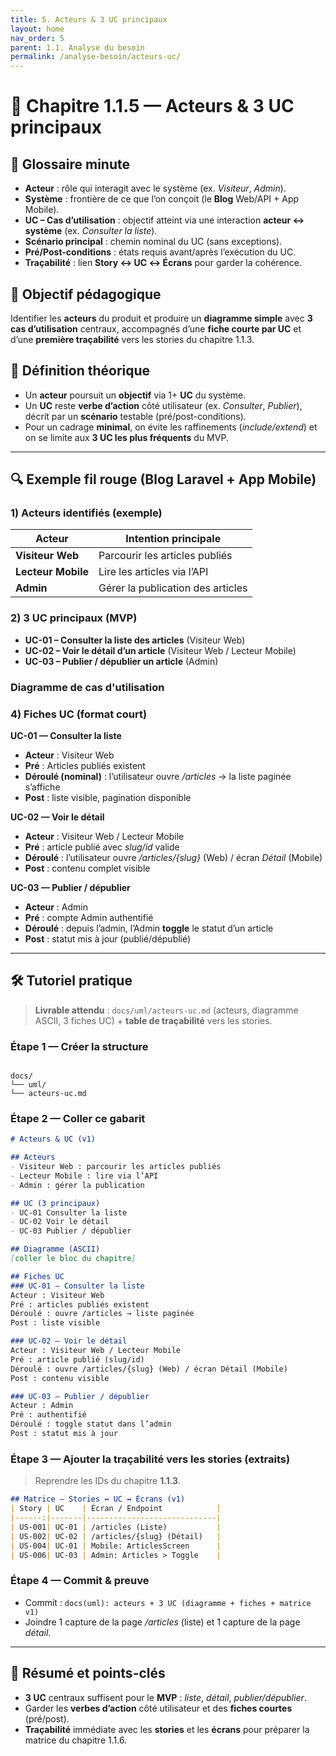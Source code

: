 ```yaml
---
title: 5. Acteurs & 3 UC principaux
layout: home
nav_order: 5
parent: 1.1. Analyse du besoin
permalink: /analyse-besoin/acteurs-uc/
---
```


# 📘 Chapitre 1.1.5 — Acteurs & 3 UC principaux

## 📒 Glossaire minute
- **Acteur** : rôle qui interagit avec le système (ex. *Visiteur*, *Admin*).
- **Système** : frontière de ce que l’on conçoit (le **Blog** Web/API + App Mobile).
- **UC – Cas d’utilisation** : objectif atteint via une interaction **acteur ↔ système** (ex. *Consulter la liste*).
- **Scénario principal** : chemin nominal du UC (sans exceptions).
- **Pré/Post-conditions** : états requis avant/après l’exécution du UC.
- **Traçabilité** : lien **Story ↔ UC ↔ Écrans** pour garder la cohérence.

## 🎯 Objectif pédagogique
Identifier les **acteurs** du produit et produire un **diagramme simple** avec **3 cas d’utilisation** centraux, accompagnés d’une **fiche courte par UC** et d’une **première traçabilité** vers les stories du chapitre 1.1.3.

## 🧠 Définition théorique
- Un **acteur** poursuit un **objectif** via 1+ **UC** du système.
- Un **UC** reste **verbe d’action** côté utilisateur (ex. *Consulter*, *Publier*), décrit par un **scénario** testable (pré/post-conditions).
- Pour un cadrage **minimal**, on évite les raffinements (*include/extend*) et on se limite aux **3 UC les plus fréquents** du MVP.

---

## 🔍 Exemple fil rouge (Blog Laravel + App Mobile)

### 1) Acteurs identifiés (exemple)

| Acteur            | Intention principale                          |
|-------------------|-----------------------------------------------|
| **Visiteur Web**  | Parcourir les articles publiés                |
| **Lecteur Mobile**| Lire les articles via l’API                   |
| **Admin**         | Gérer la publication des articles             |

### 2) 3 UC principaux (MVP)

- **UC-01 – Consulter la liste des articles** (Visiteur Web)
- **UC-02 – Voir le détail d’un article** (Visiteur Web / Lecteur Mobile)
- **UC-03 – Publier / dépublier un article** (Admin)


###  Diagramme de cas d'utilisation


### 4) Fiches UC (format court)

**UC-01 — Consulter la liste**  
- **Acteur** : Visiteur Web  
- **Pré** : Articles publiés existent  
- **Déroulé (nominal)** : l’utilisateur ouvre */articles* → la liste paginée s’affiche  
- **Post** : liste visible, pagination disponible

**UC-02 — Voir le détail**  
- **Acteur** : Visiteur Web / Lecteur Mobile  
- **Pré** : article publié avec *slug/id* valide  
- **Déroulé** : l’utilisateur ouvre */articles/{slug}* (Web) / écran *Détail* (Mobile)  
- **Post** : contenu complet visible

**UC-03 — Publier / dépublier**  
- **Acteur** : Admin  
- **Pré** : compte Admin authentifié  
- **Déroulé** : depuis l’admin, l’Admin **toggle** le statut d’un article  
- **Post** : statut mis à jour (publié/dépublié)

---

## 🛠 Tutoriel pratique

> **Livrable attendu** : `docs/uml/acteurs-uc.md` (acteurs, diagramme ASCII, 3 fiches UC) + **table de traçabilité** vers les stories.

### Étape 1 — Créer la structure
```

docs/
└── uml/
└── acteurs-uc.md

````

### Étape 2 — Coller ce gabarit
```md
# Acteurs & UC (v1)

## Acteurs
- Visiteur Web : parcourir les articles publiés
- Lecteur Mobile : lire via l’API
- Admin : gérer la publication

## UC (3 principaux)
- UC-01 Consulter la liste
- UC-02 Voir le détail
- UC-03 Publier / dépublier

## Diagramme (ASCII)
[coller le bloc du chapitre]

## Fiches UC
### UC-01 — Consulter la liste
Acteur : Visiteur Web  
Pré : articles publiés existent  
Déroulé : ouvre /articles → liste paginée  
Post : liste visible

### UC-02 — Voir le détail
Acteur : Visiteur Web / Lecteur Mobile  
Pré : article publié (slug/id)  
Déroulé : ouvre /articles/{slug} (Web) / écran Détail (Mobile)  
Post : contenu visible

### UC-03 — Publier / dépublier
Acteur : Admin  
Pré : authentifié  
Déroulé : toggle statut dans l’admin  
Post : statut mis à jour
````

### Étape 3 — Ajouter la traçabilité vers les stories (extraits)

> Reprendre les IDs du chapitre **1.1.3**.

```md
## Matrice – Stories ↔ UC ↔ Écrans (v1)
| Story | UC    | Écran / Endpoint            |
|------:|-------|-----------------------------|
| US-001| UC-01 | /articles (Liste)           |
| US-002| UC-02 | /articles/{slug} (Détail)   |
| US-004| UC-01 | Mobile: ArticlesScreen      |
| US-006| UC-03 | Admin: Articles > Toggle    |
```

### Étape 4 — Commit & preuve

* Commit : `docs(uml): acteurs + 3 UC (diagramme + fiches + matrice v1)`
* Joindre 1 capture de la page */articles* (liste) et 1 capture de la page *détail*.

---

## 🧾 Résumé et points-clés

* **3 UC** centraux suffisent pour le **MVP** : *liste*, *détail*, *publier/dépublier*.
* Garder les **verbes d’action** côté utilisateur et des **fiches courtes** (pré/post).
* **Traçabilité** immédiate avec les **stories** et les **écrans** pour préparer la matrice du chapitre 1.1.6.

